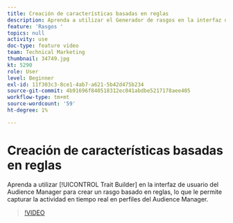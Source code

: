 ```yaml
---
title: Creación de características basadas en reglas
description: Aprenda a utilizar el Generador de rasgos en la interfaz de usuario del Audience Manager para crear un rasgo basado en reglas, lo que le permite capturar la actividad en tiempo real en perfiles del Audience Manager.
feature: 'Rasgos '
topics: null
activity: use
doc-type: feature video
team: Technical Marketing
thumbnail: 34749.jpg
kt: 5290
role: User
level: Beginner
exl-id: 11f303c3-8ce1-4ab7-a621-5b42d475b234
source-git-commit: 4b91696f840518312ec041abdbe5217178aee405
workflow-type: tm+mt
source-wordcount: '59'
ht-degree: 1%

---
```


# Creación de características basadas en reglas

Aprenda a utilizar [!UICONTROL Trait Builder] en la interfaz de usuario del Audience Manager para crear un rasgo basado en reglas, lo que le permite capturar la actividad en tiempo real en perfiles del Audience Manager.

>[!VIDEO](https://video.tv.adobe.com/v/34749/?quality=12&learn=on)
